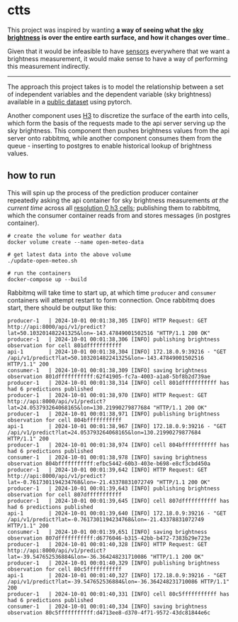 # ctts

This project was inspired by wanting **a way of seeing what the
[sky brightness](https://en.wikipedia.org/wiki/Sky_brightness)
is over the entire earth surface, and how it changes over time**..

Given that it would be infeasible to have [sensors](http://unihedron.com/projects/darksky/TSL237-E32.pdf)
everywhere that we want a brightness measurement, it would make
sense to have a way of performing this measurement indirectly.

---

The approach this project takes is to model the relationship
between a set of independent variables and the dependent variable
(sky brightness) available in a [public dataset](http://www.unihedron.com/projects/darksky/database/?csv=true) using
pytorch.

Another component uses [H3](https://uber.github.io/h3-py/intro.html)
to discretize the surface of the earth into cells, which form the basis
of the requests made to the api server serving up the sky brightness.
This component then pushes brightness values from the api server onto
rabbitmq, while another component consumes them from the queue -
inserting to postgres to enable historical lookup of brightness values.

## how to run

This will spin up the process of the prediction producer container
repeatedly asking the api container for sky brightness measurements
_at the current time_ across all [resolution 0 h3 cells](https://h3geo.org/docs/core-library/restable/);
publishing them to rabbitmq, which the consumer container reads from
and stores messages (in postgres container).

```shell
# create the volume for weather data
docker volume create --name open-meteo-data

# get latest data into the above volume
./update-open-meteo.sh

# run the containers
docker-compose up --build
```

Rabbitmq will take time to start up, at which time `producer` and
`consumer` containers will attempt restart to form connection.
Once rabbitmq does start, there should be output like this:

```log
producer-1   | 2024-10-01 00:01:38,305 [INFO] HTTP Request: GET http://api:8000/api/v1/predict?lat=50.103201482241325&lon=-143.47849001502516 "HTTP/1.1 200 OK"
producer-1   | 2024-10-01 00:01:38,306 [INFO] publishing brightness observation for cell 801dfffffffffff
api-1        | 2024-10-01 00:01:38,304 [INFO] 172.18.0.9:39216 - "GET /api/v1/predict?lat=50.103201482241325&lon=-143.47849001502516 HTTP/1.1" 200
consumer-1   | 2024-10-01 00:01:38,309 [INFO] saving brightness observation 801dfffffffffff:62f41905-fc7a-4003-a1a8-5bf8b2d739ae
producer-1   | 2024-10-01 00:01:38,314 [INFO] cell 801dfffffffffff has had 6 predictions published
producer-1   | 2024-10-01 00:01:38,970 [INFO] HTTP Request: GET http://api:8000/api/v1/predict?lat=24.053793264068165&lon=130.21990279877684 "HTTP/1.1 200 OK"
producer-1   | 2024-10-01 00:01:38,971 [INFO] publishing brightness observation for cell 804bfffffffffff
api-1        | 2024-10-01 00:01:38,967 [INFO] 172.18.0.9:39216 - "GET /api/v1/predict?lat=24.053793264068165&lon=130.21990279877684 HTTP/1.1" 200
producer-1   | 2024-10-01 00:01:38,974 [INFO] cell 804bfffffffffff has had 6 predictions published
consumer-1   | 2024-10-01 00:01:38,978 [INFO] saving brightness observation 804bfffffffffff:efbc5442-60b3-403e-b698-e8cf3cbd450a
producer-1   | 2024-10-01 00:01:39,642 [INFO] HTTP Request: GET http://api:8000/api/v1/predict?lat=-0.7617301194234768&lon=-21.43378831072749 "HTTP/1.1 200 OK"
producer-1   | 2024-10-01 00:01:39,643 [INFO] publishing brightness observation for cell 807dfffffffffff
producer-1   | 2024-10-01 00:01:39,645 [INFO] cell 807dfffffffffff has had 6 predictions published
api-1        | 2024-10-01 00:01:39,640 [INFO] 172.18.0.9:39216 - "GET /api/v1/predict?lat=-0.7617301194234768&lon=-21.43378831072749 HTTP/1.1" 200
consumer-1   | 2024-10-01 00:01:39,651 [INFO] saving brightness observation 807dfffffffffff:d6776046-b315-42bb-b472-7383b29e723e
producer-1   | 2024-10-01 00:01:40,328 [INFO] HTTP Request: GET http://api:8000/api/v1/predict?lat=-39.547652536884&lon=-36.364248231710086 "HTTP/1.1 200 OK"
producer-1   | 2024-10-01 00:01:40,329 [INFO] publishing brightness observation for cell 80c5fffffffffff
api-1        | 2024-10-01 00:01:40,327 [INFO] 172.18.0.9:39216 - "GET /api/v1/predict?lat=-39.547652536884&lon=-36.364248231710086 HTTP/1.1" 200
producer-1   | 2024-10-01 00:01:40,331 [INFO] cell 80c5fffffffffff has had 6 predictions published
consumer-1   | 2024-10-01 00:01:40,334 [INFO] saving brightness observation 80c5fffffffffff:d4713ee8-d370-4f71-9572-43dc81844e6c
```
